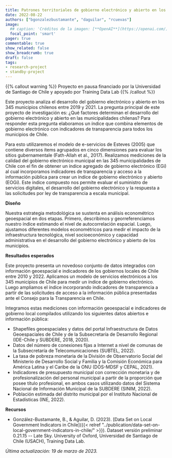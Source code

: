 ```yaml
---
title: Patrones territoriales de gobierno electrónico y abierto en los municipios chilenos
date: 2022-08-22
authors: ["bgonzalezbustamante", "daguilar", "rcuevas"]
image:
  ## caption: 'Créditos de la imagen: [**OpenAI**](https://openai.com/)'
  focal_point: 'smart'
pager: true
commentable: true
show_related: false
show_breadcrumb: true
draft: false
tags:
- research-project
- standby-project
---
```


{{% callout warning %}}
Proyecto en pausa financiado por la Universidad de Santiago de Chile y apoyado por Training Data Lab
{{% /callout %}}

Este proyecto analiza el desarrollo del gobierno electrónico y abierto en los 345 municipios chilenos entre 2019 y 2021. La pregunta principal de este proyecto de investigación es: ¿Qué factores determinan el desarrollo del gobierno electrónico y abierto en las municipalidades chilenas? Para responder esta pregunta elaboramos un índice que combina elementos de gobierno electrónico con indicadores de transparencia para todos los municipios de Chile.

<!--more-->

Para esto utilizaremos el modelo de e-servicios de Esteves (2005) que contiene diversos ítems agrupados en cinco dimensiones para evaluar los sitios gubernamentale (Fath-Allah et al., 2017). Realizamos mediciones de la calidad del gobierno electrónico municipal en las 345 municipalidades de Chile con el fin de obtener un índice agregado de gobierno electrónico (EGi) al cual incorporamos indicadores de transparencia y acceso a la información pública para crear un índice de gobierno electrónico y abierto (EOGi). Este índice compuesto nos permite evaluar el suministro de servicios digitales, el desarrollo del gobierno electrónico y la respuesta a las solicitudes por ley de transparencia a escala municipal.

**Diseño**

Nuestra estrategia metodológica se sustenta en análisis econométrico geoespacial en dos etapas. Primero, describimos y georreferenciamos nuestro índice estimando el nivel de autocorrelación espacial. Luego, ajustamos diferentes modelos econométricos para medir el impacto de la infraestructura tecnológica, nivel socioeconómico y capacidad administrativa en el desarrollo del gobierno electrónico y abierto de los municipios.

**Resultados esperados**

Este proyecto presenta un novedoso conjunto de datos integrados con información geoespacial e indicadores de los gobiernos locales de Chile entre 2010 y 2022. Aplicamos un modelo de servicios electrónicos a los 345 municipios de Chile para medir un índice de gobierno electrónico. Luego ampliamos el índice incorporando indicadores de transparencia a partir de las solicitudes de acceso a la información pública presentadas ante el Consejo para la Transparencia en Chile.

Integramos estas mediciones con información geoespacial e indicadores de gobierno local compilados utilizando los siguientes datos abiertos e información pública:

* Shapefiles geoespaciales y datos del portal Infraestructura de Datos Geoespaciales de Chile y de la Subsecretaría de Desarrollo Regional (IDE-Chile y SUBDERE, 2018, 2020).
* Datos del número de conexiones fijas a Internet a nivel de comunas de la Subsecretaría de Telecomunicaciones (SUBTEL, 2022).
* La tasa de pobreza monetaria de la División de Observatorio Social del Ministerio de Desarrollo Social y Familia y la Comisión Económica para América Latina y el Caribe de la ONU (DOS-MDSF y CEPAL, 2021).
* Indicadores de presupuesto municipal con corrección monetaria y de profesionalización del personal municipal a partir de la proporción que posee título profesional, en ambos casos utilizando datos del Sistema Nacional de Información Municipal de la SUBDERE (SINIM, 2022).
* Población estimada del distrito municipal por el Instituto Nacional de Estadísticas (INE, 2022).

**Recursos**

* González-Bustamante, B., & Aguilar, D. (2023). [Data Set on Local Government Indicators in Chile]({{< relref "../publication/data-set-on-local-government-indicators-in-chile/" >}}). Dataset versión preliminar 0.21.15 -- Late Sky. University of Oxford, Universidad de Santiago de Chile (USACH), Training Data Lab.

_Última actualización: 19 de marzo de 2023._